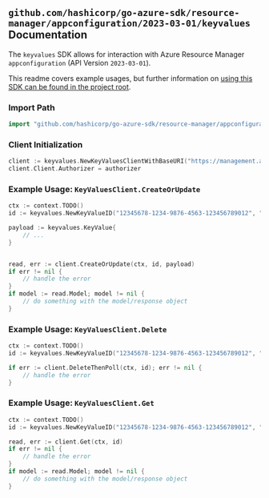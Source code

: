 
## `github.com/hashicorp/go-azure-sdk/resource-manager/appconfiguration/2023-03-01/keyvalues` Documentation

The `keyvalues` SDK allows for interaction with Azure Resource Manager `appconfiguration` (API Version `2023-03-01`).

This readme covers example usages, but further information on [using this SDK can be found in the project root](https://github.com/hashicorp/go-azure-sdk/tree/main/docs).

### Import Path

```go
import "github.com/hashicorp/go-azure-sdk/resource-manager/appconfiguration/2023-03-01/keyvalues"
```


### Client Initialization

```go
client := keyvalues.NewKeyValuesClientWithBaseURI("https://management.azure.com")
client.Client.Authorizer = authorizer
```


### Example Usage: `KeyValuesClient.CreateOrUpdate`

```go
ctx := context.TODO()
id := keyvalues.NewKeyValueID("12345678-1234-9876-4563-123456789012", "example-resource-group", "configurationStoreValue", "keyValueValue")

payload := keyvalues.KeyValue{
	// ...
}


read, err := client.CreateOrUpdate(ctx, id, payload)
if err != nil {
	// handle the error
}
if model := read.Model; model != nil {
	// do something with the model/response object
}
```


### Example Usage: `KeyValuesClient.Delete`

```go
ctx := context.TODO()
id := keyvalues.NewKeyValueID("12345678-1234-9876-4563-123456789012", "example-resource-group", "configurationStoreValue", "keyValueValue")

if err := client.DeleteThenPoll(ctx, id); err != nil {
	// handle the error
}
```


### Example Usage: `KeyValuesClient.Get`

```go
ctx := context.TODO()
id := keyvalues.NewKeyValueID("12345678-1234-9876-4563-123456789012", "example-resource-group", "configurationStoreValue", "keyValueValue")

read, err := client.Get(ctx, id)
if err != nil {
	// handle the error
}
if model := read.Model; model != nil {
	// do something with the model/response object
}
```
